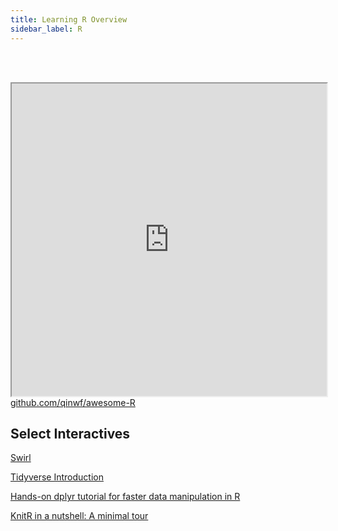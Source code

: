 ```yaml
---
title: Learning R Overview
sidebar_label: R
---
```


<br></br>
<iframe src="https://awesomerank.github.io/lists/qinwf/awesome-R#awesome-r" width="100%" height="500" title="CSS Stacking, Absolute 1"></iframe>
<figcaption><a href = "https://github.com/qinwf/awesome-R">github.com/qinwf/awesome-R</a></figcaption>


## Select Interactives

[Swirl](https://swirlstats.com/)

[Tidyverse Introduction](https://r-bootcamp.netlify.com/)

[Hands-on dplyr tutorial for faster data manipulation in R](https://www.youtube.com/watch?v=jWjqLW-u3hc)

[KnitR in a nutshell: A minimal tour](https://kbroman.org/knitr_knutshell/)
